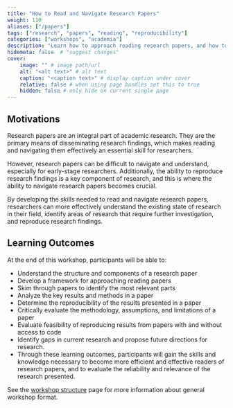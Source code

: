 ```yaml
---
title: "How to Read and Navigate Research Papers"
weight: 110
aliases: ["/papers"]
tags: ["research", "papers", "reading", "reproducibility"]
categories: ["workshops", "academia"]
description: "Learn how to approach reading research papers, and how to try to reproduce results when code is (or isn't) available."
hidemeta: false  # "suggest changes"
cover:
    image: "" # image path/url
    alt: "<alt text>" # alt text
    caption: "<caption text>" # display caption under cover
    relative: false # when using page bundles set this to true
    hidden: false # only hide on current single page
---
```


## Motivations

Research papers are an integral part of academic research.
They are the primary means of disseminating research findings, which makes reading and navigating them effectively an essential skill for researchers.

However, research papers can be difficult to navigate and understand, especially for early-stage researchers.
Additionally, the ability to reproduce research findings is a key component of research, and this is where the ability to navigate research papers becomes crucial.

By developing the skills needed to read and navigate research papers, researchers can more effectively understand the existing state of research in their field, identify areas of research that require further investigation, and reproduce research findings.


## Learning Outcomes

At the end of this workshop, participants will be able to:

- Understand the structure and components of a research paper
- Develop a framework for approaching reading papers
- Skim through papers to identify the most relevant parts
- Analyze the key results and methods in a paper
- Determine the reproducibility of the results presented in a paper
- Critically evaluate the methodology, assumptions, and limitations of a paper
- Evaluate feasibility of reproducing results from papers with and without access to code
- Identify gaps in current research and propose future directions for research.
- Through these learning outcomes, participants will gain the skills and knowledge necessary to become more efficient and effective readers of research papers, and to evaluate the reliability and relevance of the research presented.

See the [workshop structure](/workshops/info) page for more information about general workshop format.